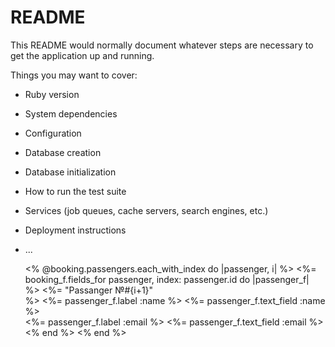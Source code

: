 # README

This README would normally document whatever steps are necessary to get the
application up and running.

Things you may want to cover:

* Ruby version

* System dependencies

* Configuration

* Database creation

* Database initialization

* How to run the test suite

* Services (job queues, cache servers, search engines, etc.)

* Deployment instructions

* ...

   <% @booking.passengers.each_with_index do |passenger, i| %>
    <%= booking_f.fields_for passenger, index: passenger.id do |passenger_f| %>
      <%= "Passanger №#{i+1}"<br> %>
      <%= passenger_f.label :name %>
      <%= passenger_f.text_field :name %><br>
      <%= passenger_f.label :email %>
      <%= passenger_f.text_field :email %><br>
      <% end %>
   <% end %> 